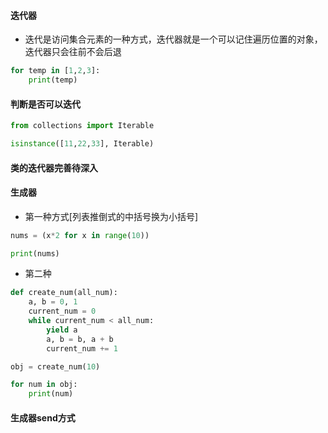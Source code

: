 #### 迭代器

* 迭代是访问集合元素的一种方式，迭代器就是一个可以记住遍历位置的对象，迭代器只会往前不会后退

```python
for temp in [1,2,3]:
    print(temp)
```

#### 判断是否可以迭代

```python
from collections import Iterable

isinstance([11,22,33], Iterable)
```

#### 类的迭代器完善待深入

#### 生成器

* 第一种方式[列表推倒式的中括号换为小括号]

```python
nums = (x*2 for x in range(10))

print(nums)
```

* 第二种

```python
def create_num(all_num):
    a, b = 0, 1
    current_num = 0
    while current_num < all_num:
        yield a
        a, b = b, a + b
        current_num += 1

obj = create_num(10)

for num in obj:
    print(num)
```

#### 生成器send方式
